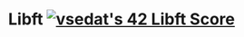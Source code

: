 <h1 align="center">Libft
<a href="https://github.com/JaeSeoKim/badge42"><img src="https://badge42.vercel.app/api/v2/cl1kzq6n0001609iagycostl5/project/2396470" alt="vsedat's 42 Libft Score" /></a>
</h1> 
